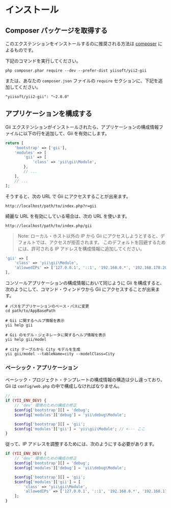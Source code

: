 インストール
============

## Composer パッケージを取得する

このエクステンションをインストールするのに推奨される方法は [composer](http://getcomposer.org/download/) によるものです。

下記のコマンドを実行してください。

```
php composer.phar require --dev --prefer-dist yiisoft/yii2-gii
```

または、あなたの `composer.json` ファイルの `require` セクションに、下記を追加してください。

```
"yiisoft/yii2-gii": "~2.0.0"
```

## アプリケーションを構成する

Gii エクステンションがインストールされたら、アプリケーションの構成情報ファイルに以下の行を追加して、Gii を有効にします。

```php
return [
    'bootstrap' => ['gii'],
    'modules' => [
        'gii' => [
            'class' => 'yii\gii\Module',
        },
        // ...
    ],
    // ...
];
```

そうすると、次の URL で Gii にアクセスすることが出来ます。

```
http://localhost/path/to/index.php?r=gii
```

綺麗な URL を有効にしている場合は、次の URL を使います。

```
http://localhost/path/to/index.php/gii
```

> Note: ローカル・ホスト以外の IP から Gii にアクセスしようとすると、デフォルトでは、アクセスが拒否されます。
> このデフォルトを回避するためには、許可される IP アドレスを構成情報に追加してください。
>
```php
'gii' => [
    'class' => 'yii\gii\Module',
    'allowedIPs' => ['127.0.0.1', '::1', '192.168.0.*', '192.168.178.20'] // 必要に応じて修正
],
```

コンソールアプリケーションの構成情報において同じように Gii を構成すると、次のようにして、コマンド・ウィンドウから Gii にアクセスすることが出来ます。

```
# パスをアプリケーションのベース・パスに変更
cd path/to/AppBasePath

# Gii に関するヘルプ情報を表示
yii help gii

# Gii のモデル・ジェネレータに関するヘルプ情報を表示
yii help gii/model

# city テーブルから City モデルを生成
yii gii/model --tableName=city --modelClass=City
```


### ベーシック・アプリケーション

ベーシック・プロジェクト・テンプレートの構成情報の構造は少し違っており、Gii は `config/web.php` の中で構成しなければなりません。

```php
// ...
if (YII_ENV_DEV) {
    // 'dev' 環境のための構成の修正
    $config['bootstrap'][] = 'debug';
    $config['modules']['debug'] = 'yii\debug\Module';

    $config['bootstrap'][] = 'gii';
    $config['modules']['gii'] = 'yii\gii\Module'; // <--- ここ
}
```

従って、IP アドレスを調整するためには、次のようにする必要があります。

```php
if (YII_ENV_DEV) {
    // 'dev' 環境のための構成の修正
    $config['bootstrap'][] = 'debug';
    $config['modules']['debug'] = 'yii\debug\Module';

    $config['bootstrap'][] = 'gii';
    $config['modules']['gii'] = [
        'class' => 'yii\gii\Module',
        'allowedIPs' => ['127.0.0.1', '::1', '192.168.0.*', '192.168.178.20'],
    ];
}
```
